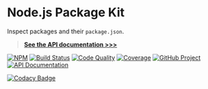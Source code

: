 # Node.js Package Kit

Inspect packages and their `package.json`.

> **[See the API documentation >>>][API documentation]**

[![NPM][npm-image]][npm-url]
[![Build Status][build-status-img]][build-status-link]
[![Code Quality][quality-img]][quality-link]
[![Coverage][coverage-img]][coverage-link]
[![GitHub Project][github-image]][github-url]
[![API Documentation][api-docs-image]][API documentation]

[![Codacy Badge]()]()

[npm-image]: https://img.shields.io/npm/v/@run-z/npk.svg?logo=npm
[npm-url]: https://www.npmjs.com/package/@run-z/npk
[build-status-img]: https://github.com/run-z/npk/workflows/Build/badge.svg
[build-status-link]: https://github.com/run-z/npk/actions?query=workflow:Build
[quality-img]: https://app.codacy.com/project/badge/Grade/f0e49531a6184a419b8b8c446376fd4c
[quality-link]: https://www.codacy.com/gh/run-z/npk/dashboard?utm_source=github.com&utm_medium=referral&utm_content=run-z/npk&utm_campaign=Badge_Grade
[coverage-img]: https://app.codacy.com/project/badge/Coverage/f0e49531a6184a419b8b8c446376fd4c
[coverage-link]: https://www.codacy.com/gh/run-z/npk/dashboard?utm_source=github.com&utm_medium=referral&utm_content=run-z/npk&utm_campaign=Badge_Coverage
[github-image]: https://img.shields.io/static/v1?logo=github&label=GitHub&message=project&color=informational
[github-url]: https://github.com/run-z/npk
[api-docs-image]: https://img.shields.io/static/v1?logo=typescript&label=API&message=docs&color=informational
[API documentation]: https://run-z.github.io/npk/
